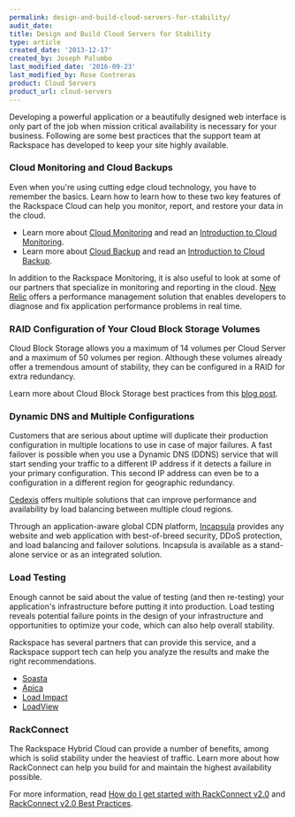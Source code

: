 ```yaml
---
permalink: design-and-build-cloud-servers-for-stability/
audit_date:
title: Design and Build Cloud Servers for Stability
type: article
created_date: '2013-12-17'
created_by: Joseph Palumbo
last_modified_date: '2016-09-23'
last_modified_by: Rose Contreras
product: Cloud Servers
product_url: cloud-servers
---
```


Developing a powerful application or a beautifully designed web
interface is only part of the job when mission critical availability is
necessary for your business. Following are some best practices that the
support team at Rackspace has developed to keep your site highly
available.

### Cloud Monitoring and Cloud Backups

Even when you're using cutting edge cloud technology, you have to
remember the basics. Learn how to learn how to these two key features of
the Rackspace Cloud can help you monitor, report, and restore your data
in the cloud.

-   Learn more about [Cloud Monitoring](/how-to/available-checks-for-rackspace-monitoring)
    and read an [Introduction to Cloud Monitoring](https://community.rackspace.com/products/f/25/t/1892.aspx).
-   Learn more about [Cloud Backup](/how-to/cloud-backup)
    and read an [Introduction to Cloud Backup](https://community.rackspace.com/products/f/25/t/1887.aspx).

In addition to the Rackspace Monitoring, it is also useful to look at
some of our partners that specialize in monitoring and reporting in the
cloud. [New Relic](https://newrelic.com/) offers a
performance management solution that enables developers to diagnose and
fix application performance problems in real time.

### RAID Configuration of Your Cloud Block Storage Volumes

Cloud Block Storage allows you a maximum of 14 volumes per Cloud Server
and a maximum of 50 volumes per region. Although these volumes already
offer a tremendous amount of stability, they can be configured in a RAID
for extra redundancy.

Learn more about Cloud Block Storage best practices from this [blog post](http://www.rackspace.com/blog/best-practices-for-cloud-block-storage/).

### Dynamic DNS and Multiple Configurations

Customers that are serious about uptime will duplicate their production
configuration in multiple locations to use in case of major failures. A
fast failover is possible when you use a Dynamic DNS (DDNS) service that
will start sending your traffic to a different IP address if it detects
a failure in your primary configuration. This second IP address can even
be to a configuration in a different region for geographic redundancy.

[Cedexis](http://www.cedexis.com/)
offers multiple solutions that can improve performance and availability
by load balancing between multiple cloud regions.

Through an application-aware global CDN platform,
[Incapsula](https://www.incapsula.com/)
provides any website and web application with best-of-breed security,
DDoS protection, and load balancing and failover solutions. Incapsula
is available as a stand-alone service or as an integrated solution.

### Load Testing

Enough cannot be said about the value of testing (and then re-testing)
your application's infrastructure before putting it into production.
Load testing reveals potential failure points in the design of your
infrastructure and opportunities to optimize your code, which can also
help overall stability.

Rackspace has several partners that can provide this service, and a
Rackspace support tech can help you analyze the results and make the
right recommendations.

-   [Soasta](https://www.soasta.com/)
-   [Apica](https://www.apicasystem.com)
-   [Load Impact](https://loadimpact.com/)
-   [LoadView](https://www.loadview-testing.com/)

### RackConnect

The Rackspace Hybrid Cloud can provide a number of benefits, among which
is solid stability under the heaviest of traffic. Learn more about how
RackConnect can help you build for and maintain the highest availability
possible.

For more information, read [How do I get started with RackConnect v2.0](/how-to/rackconnect-v20) and
[RackConnect v2.0 Best Practices](/how-to/rackconnect-v20-best-practices).
